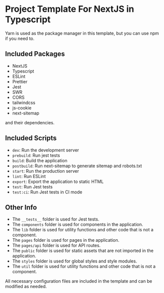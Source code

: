 # Project Template For NextJS in Typescript

Yarn is used as the package manager in this template, but you can use npm if you need to.

## Included Packages

-   NextJS
-   Typescript
-   ESLint
-   Prettier
-   Jest
-   SWR
-   CORS
-   tailwindcss
-   js-cookie
-   next-sitemap

and their dependencies.

## Included Scripts

-   `dev`: Run the development server
-   `prebuild`: Run jest tests
-   `build`: Build the application
-   `postbuild`: Run next-sitemap to generate sitemap and robots.txt
-   `start`: Run the production server
-   `lint`: Run ESLint
-   `export`: Export the application to static HTML
-   `test`: Run Jest tests
-   `test:ci`: Run Jest tests in CI mode

## Other Info

-   The `__tests__` folder is used for Jest tests.
-   The `components` folder is used for components in the application.
-   The `lib` folder is used for utility functions and other code that is not a component.
-   The `pages` folder is used for pages in the application.
-   The `pages/api` folder is used for API routes.
-   The `public` folder is used for static assets that are not imported in the application.
-   The `styles` folder is used for global styles and style modules.
-   The `util` folder is used for utility functions and other code that is not a component.

All necessary configuration files are included in the template and can be modified as needed.
